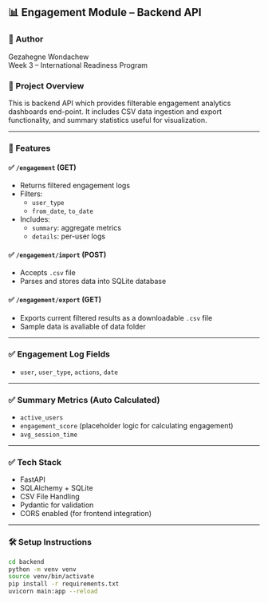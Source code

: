 ## 📊 Engagement Module – Backend API

### 👤 Author
Gezahegne Wondachew  
Week 3 – International Readiness Program

### 📌 Project Overview
This is backend API which provides filterable engagement analytics dashboards end-point. It includes CSV data ingestion and export functionality, and summary statistics useful for visualization.

---

### 🚀 Features

#### ✅ `/engagement` (GET)
- Returns filtered engagement logs
- Filters:
  - `user_type`
  - `from_date`, `to_date`
- Includes:
  - `summary`: aggregate metrics
  - `details`: per-user logs

#### ✅ `/engagement/import` (POST)
- Accepts `.csv` file
- Parses and stores data into SQLite database

#### ✅ `/engagement/export` (GET)
- Exports current filtered results as a downloadable `.csv` file
- Sample data is avaliable of data folder

---

### ✅ Engagement Log Fields
- `user`, `user_type`, `actions`, `date`

---

### ✅ Summary Metrics (Auto Calculated)
- `active_users`
- `engagement_score` (placeholder logic for calculating engagement)
- `avg_session_time` 

---

### ✅ Tech Stack
- FastAPI
- SQLAlchemy + SQLite
- CSV File Handling
- Pydantic for validation
- CORS enabled (for frontend integration)

---

### 🛠 Setup Instructions

```bash
cd backend
python -m venv venv
source venv/bin/activate
pip install -r requirements.txt
uvicorn main:app --reload